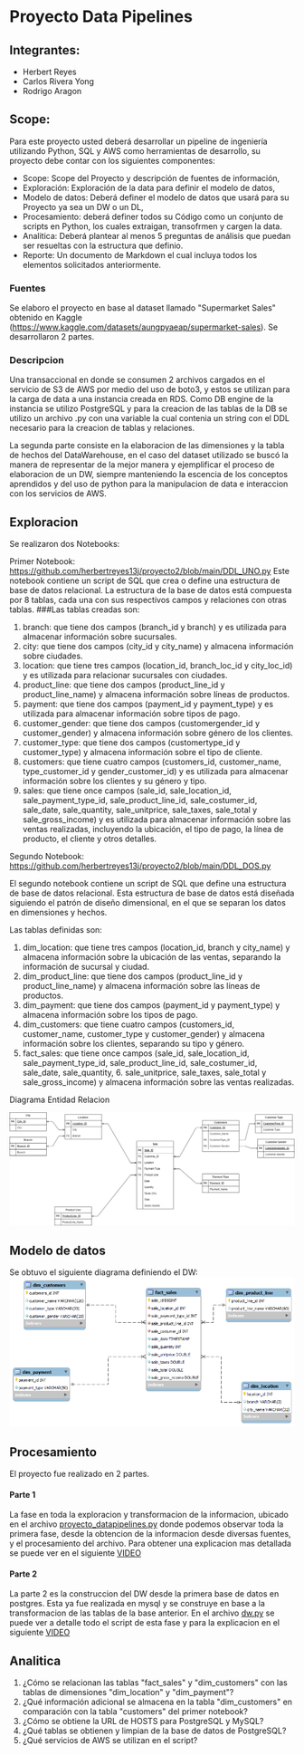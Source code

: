 # Proyecto Data Pipelines 

## Integrantes: 
- Herbert Reyes
- Carlos Rivera Yong
- Rodrigo Aragon

## Scope:

Para este proyecto usted deberá desarrollar un pipeline de ingeniería utilizando Python, SQL y AWS como herramientas de desarrollo, su proyecto debe contar con los siguientes componentes:
- Scope: Scope del Proyecto y descripción de fuentes de información,
- Exploración: Exploración de la data para definir el modelo de datos,
- Modelo de datos: Deberá definer el modelo de datos que usará para su Proyecto ya sea un DW o un DL,
- Procesamiento: deberá definer todos su Código como un conjunto de scripts en Python, los cuales extraigan, transofrmen y cargen la data.
- Analitica: Deberá plantear al menos 5 preguntas de análisis que puedan ser resueltas con la estructura que definio.
- Reporte: Un documento de Markdown el cual incluya todos los elementos solicitados anteriormente.

### Fuentes 

Se elaboro el proyecto en base al dataset llamado "Supermarket Sales" obtenido en Kaggle (https://www.kaggle.com/datasets/aungpyaeap/supermarket-sales). Se desarrollaron 2 partes. 

### Descripcion 

Una transaccional en donde se consumen 2 archivos cargados en el servicio de S3 de AWS por medio del uso de boto3, y estos se utilizan para la carga de data a una instancia creada en RDS. Como DB engine de la instancia se utilizo PostgreSQL y para la creacion de las tablas de la DB se utilizo un archivo .py con una variable la cual contenia un string con el DDL necesario para la creacion de tablas y relaciones. 

La segunda parte consiste en la elaboracion de las dimensiones y la tabla de hechos del DataWarehouse, en el caso del dataset utilizado se buscó la manera de representar de la mejor manera y ejemplificar el proceso de elaboracion de un DW, siempre manteniendo la escencia de los conceptos aprendidos y del uso de python para la manipulacion de data e interaccion con los servicios de AWS. 

## Exploracion

Se realizaron dos Notebooks:

Primer Notebook: https://github.com/herbertreyes13j/proyecto2/blob/main/DDL_UNO.py
Este notebook contiene un script de SQL que crea o define una estructura de base de datos relacional. La estructura de la base de datos está compuesta por 8 tablas, cada una con sus respectivos campos y relaciones con otras tablas.
###Las tablas creadas son:
1. branch: que tiene dos campos (branch_id y branch) y es utilizada para almacenar información sobre sucursales.
2. city: que tiene dos campos (city_id y city_name) y almacena información sobre ciudades.
3. location: que tiene tres campos (location_id, branch_loc_id y city_loc_id) y es utilizada para relacionar sucursales con ciudades.
4. product_line: que tiene dos campos (product_line_id y product_line_name) y almacena información sobre líneas de productos.
5. payment: que tiene dos campos (payment_id y payment_type) y es utilizada para almacenar información sobre tipos de pago.
6. customer_gender: que tiene dos campos (customergender_id y customer_gender) y almacena información sobre género de los clientes.
7. customer_type: que tiene dos campos (customertype_id y customer_type) y almacena información sobre el tipo de cliente.
8. customers: que tiene cuatro campos (customers_id, customer_name, type_customer_id y gender_customer_id) y es utilizada para almacenar información sobre los clientes y su género y tipo.
9. sales: que tiene once campos (sale_id, sale_location_id, sale_payment_type_id, sale_product_line_id, sale_costumer_id, sale_date, sale_quantity, sale_unitprice, sale_taxes, sale_total y sale_gross_income) y es utilizada para almacenar información sobre las ventas realizadas, incluyendo la ubicación, el tipo de pago, la línea de producto, el cliente y otros detalles.

Segundo Notebook: https://github.com/herbertreyes13j/proyecto2/blob/main/DDL_DOS.py

El segundo notebook contiene un script de SQL que define una estructura de base de datos relacional. Esta estructura de base de datos está diseñada siguiendo el patrón de diseño dimensional, en el que se separan los datos en dimensiones y hechos.

Las tablas definidas son:

1. dim_location: que tiene tres campos (location_id, branch y city_name) y almacena información sobre la ubicación de las ventas, separando la información de sucursal y ciudad.
2. dim_product_line: que tiene dos campos (product_line_id y product_line_name) y almacena información sobre las líneas de productos.
3. dim_payment: que tiene dos campos (payment_id y payment_type) y almacena información sobre los tipos de pago.
4. dim_customers: que tiene cuatro campos (customers_id, customer_name, customer_type y customer_gender) y almacena información sobre los clientes, separando su tipo y género.
5. fact_sales: que tiene once campos (sale_id, sale_location_id, sale_payment_type_id, sale_product_line_id, sale_costumer_id, sale_date, sale_quantity, 6. sale_unitprice, sale_taxes, sale_total y sale_gross_income) y almacena información sobre las ventas realizadas.

Diagrama Entidad Relacion

![Diagrama](https://github.com/herbertreyes13j/proyecto2/blob/main/DiagramaER.jpg)

## Modelo de datos

Se obtuvo el siguiente diagrama definiendo el DW:
![Diagrama](https://raw.githubusercontent.com/herbertreyes13j/proyecto2/main/DiagramaDW.png)




## Procesamiento

El proyecto fue realizado en 2 partes. 
#### Parte 1 
La fase en toda la exploracion y transformacion de la informacion, ubicado en el archivo [proyecto_datapipelines.py](https://github.com/herbertreyes13j/proyecto2/blob/main/proyecto_data_pipelines.py) donde podemos observar toda la primera fase, desde la obtencion de la informacion desde diversas fuentes, y el procesamiento del archivo. 
Para obtener una explicacion mas detallada se puede ver en el siguiente [VIDEO](https://drive.google.com/drive/folders/1urW117AeYEP5z8b7Seww-XBh4UJ4iNfn?usp=sharing)
#### Parte 2
La parte 2 es la construccion del DW desde la primera base de datos en postgres. Esta ya fue realizada en mysql y se construye en base a la transformacion de las tablas de la base anterior. En el archivo [dw.py](https://github.com/herbertreyes13j/proyecto2/blob/main/dw.py) se puede ver a detalle todo el script de esta fase y para la explicacion en el siguiente [VIDEO](https://drive.google.com/file/d/1TYe0RUGOzP_pEr1R4huYLJ65kU61BRph/view?usp=sharing)

## Analitica

1. ¿Cómo se relacionan las tablas "fact_sales" y "dim_customers" con las tablas de dimensiones "dim_location" y "dim_payment"?
2. ¿Qué información adicional se almacena en la tabla "dim_customers" en comparación con la tabla "customers" del primer notebook?
3. ¿Cómo se obtiene la URL de HOSTS para PostgreSQL y MySQL?
4. ¿Qué tablas se obtienen y limpian de la base de datos de PostgreSQL?
5. ¿Qué servicios de AWS se utilizan en el script?






